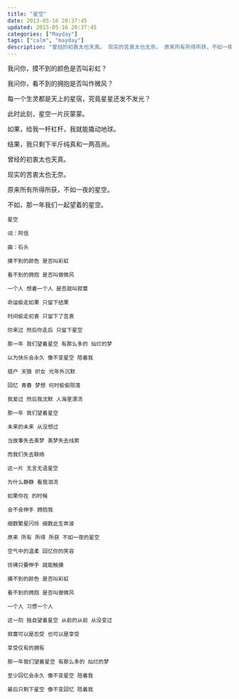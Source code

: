 ```yaml
---
title: "星空"
date: 2013-05-16 20:37:45
updated: 2015-05-16 20:37:45
categories: ["Mayday"]
tags: ["calm", "mayday"]
description: "曾经的初衷太也天真。 现实的苦衷太也无奈。 原来所有所得所获，不如一夜的星空。 不如，那一年我们一起望着的星空。"
---
```


我问你，摸不到的颜色是否叫彩虹？

我问你，看不到的拥抱是否叫作微风？

每一个生灵都是天上的星宿，究竟星星还发不发光？

此时此刻，星空一片灰蒙蒙。

如果，给我一杆杠杆，我就能撬动地球。

结果，我只剩下半斤纯真和一两高尚。

曾经的初衷太也天真。

现实的苦衷太也无奈。

原来所有所得所获，不如一夜的星空。

不如，那一年我们一起望着的星空。

```
星空

词：阿信

曲：石头

摸不到的颜色 是否叫彩虹

看不到的拥抱 是否叫做微风

一个人 想着一个人 是否就叫寂寞

命运偷走如果 只留下结果

时间偷走初衷 只留下了苦衷

你来过 然后你走后 只留下星空

那一年 我们望着星空 有那么多的 灿烂的梦

以为快乐会永久 像不变星空 陪着我

猎户 天狼 织女 光年外沉默

回忆 青春 梦想 何时偷偷陨落

我爱过 然后我沈默 人海里漂流

那一年 我们望着星空 

未来的未来 从没想过

当故事失去美梦 美梦失去线索 

而我们失去联络

这一片 无言无语星空 

为什么静静 看我泪流

如果你在 的时候 

会不会伸手 拥抱我

细数繁星闪烁 细数此生奔波

原来 所有 所得 所获 不如一夜的星空

空气中的温柔 回忆你的笑容

彷彿只要伸手 就能触摸

摸不到的颜色 是否叫彩虹

看不到的拥抱 是否叫做微风

一个人 习惯一个人

这一刻 独自望着星空 从前的从前 从没变过

寂寞可以是忍受 也可以是享受 

享受仅有的拥有

那一年我们望着星空 有那么多的 灿烂的梦

至少回忆会永久 像不变星空 陪着我

最后只剩下星空 像不变回忆 陪着我
```

